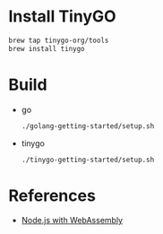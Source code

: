 # Install TinyGO

```bash
brew tap tinygo-org/tools
brew install tinygo
```

# Build

- go

  ```bash
  ./golang-getting-started/setup.sh
  ```

- tinygo

  ```bash
  ./tinygo-getting-started/setup.sh
  ```

# References

- [Node.js with WebAssembly](https://nodejs.dev/zh-cn/learn/nodejs-with-webassembly/#generating-webassembly-modules)

